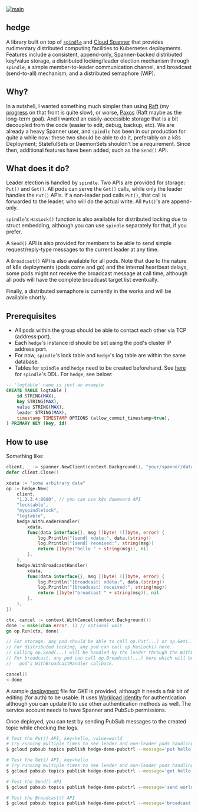[![main](https://github.com/flowerinthenight/hedge/actions/workflows/main.yml/badge.svg)](https://github.com/flowerinthenight/hedge/actions/workflows/main.yml)

## hedge
A library built on top of [`spindle`](https://github.com/flowerinthenight/spindle) and [Cloud Spanner](https://cloud.google.com/spanner) that provides rudimentary distributed computing facilities to Kubernetes deployments. Features include a consistent, append-only, Spanner-backed distributed key/value storage, a distributed locking/leader election mechanism through `spindle`, a simple member-to-leader communication channel, and broadcast (send-to-all) mechanism, and a distributed semaphore (WIP).

## Why?
In a nutshell, I wanted something much simpler than using [Raft](https://raft.github.io/) (my [progress](https://github.com/flowerinthenight/testqrm) on that front is quite slow), or worse, [Paxos](https://en.wikipedia.org/wiki/Paxos_(computer_science)) (Raft maybe as the long-term goal). And I wanted an easily-accessible storage that is a bit decoupled from the code (easier to edit, debug, backup, etc). We are already a heavy Spanner user, and `spindle` has been in our production for quite a while now: these two should be able to do it, preferably on a k8s Deployment; StatefulSets or DaemonSets shouldn't be a requirement. Since then, additional features have been added, such as the `Send()` API.

## What does it do?
Leader election is handled by `spindle`. Two APIs are provided for storage: `Put()` and `Get()`. All pods can serve the `Get()` calls, while only the leader handles the `Put()` APIs. If a non-leader pod calls `Put()`, that call is forwarded to the leader, who will do the actual write. All `Put()`'s are append-only.

`spindle`'s `HasLock()` function is also available for distributed locking due to struct embedding, although you can use `spindle` separately for that, if you prefer.

A `Send()` API is also provided for members to be able to send simple request/reply-type messages to the current leader at any time.

A `Broadcast()` API is also available for all pods. Note that due to the nature of k8s deployments (pods come and go) and the internal heartbeat delays, some pods might not receive the broadcast message at call time, although all pods will have the complete broadcast target list eventually.

Finally, a distributed semaphore is currently in the works and will be available shortly.

## Prerequisites
* All pods within the group should be able to contact each other via TCP (address:port).
* Each `hedge`'s instance id should be set using the pod's cluster IP address:port.
* For now, `spindle`'s lock table and `hedge`'s log table are within the same database.
* Tables for `spindle` and `hedge` need to be created beforehand. See [here](https://github.com/flowerinthenight/spindle#usage) for `spindle`'s DDL. For `hedge`, see below:

```sql
-- 'logtable' name is just an example
CREATE TABLE logtable (
    id STRING(MAX),
    key STRING(MAX),
    value STRING(MAX),
    leader STRING(MAX),
    timestamp TIMESTAMP OPTIONS (allow_commit_timestamp=true),
) PRIMARY KEY (key, id)
```

## How to use
Something like:
```go
client, _ := spanner.NewClient(context.Background(), "your/spanner/database")
defer client.Close()

xdata := "some arbitrary data"
op := hedge.New(
    client,
    "1.2.3.4:8080", // you can use k8s downward API
    "locktable",
    "myspindlelock",
    "logtable",
    hedge.WithLeaderHandler(
        xdata,
        func(data interface{}, msg []byte) ([]byte, error) {
            log.Println("[send] xdata:", data.(string))
            log.Println("[send] received:", string(msg))
            return []byte("hello " + string(msg)), nil
        },
    ),
    hedge.WithBroadcastHandler(
        xdata,
        func(data interface{}, msg []byte) ([]byte, error) {
            log.Println("[broadcast] xdata:", data.(string))
            log.Println("[broadcast] received:", string(msg))
            return []byte("broadcast " + string(msg)), nil
        },
    ),
})

ctx, cancel := context.WithCancel(context.Background())
done := make(chan error, 1) // optional wait
go op.Run(ctx, done)

// For storage, any pod should be able to call op.Put(...) or op.Get(...) here.
// For distributed locking, any pod can call op.HasLock() here.
// Calling op.Send(...) will be handled by the leader through the WithLeaderHandler callback.
// For broadcast, any pod can call op.Broadcast(...) here which will be handled by each
//   pod's WithBroadcastHandler callback.

cancel()
<-done
```

A sample [deployment](./deployment_template.yaml) file for GKE is provided, although it needs a fair bit of editing (for auth) to be usable. It uses [Workload Identity](https://cloud.google.com/kubernetes-engine/docs/how-to/workload-identity) for authentication although you can update it to use other authentication methods as well. The service account needs to have Spanner and PubSub permissions.

Once deployed, you can test by sending PubSub messages to the created topic while checking the logs.
```sh
# Test the Put() API, key=hello, value=world
# Try running multiple times to see leader and non-leader pods handling the messages.
$ gcloud pubsub topics publish hedge-demo-pubctrl --message='put hello world'

# Test the Get() API, key=hello
# Try running multiple times to see leader and non-leader pods handling the messages.
$ gcloud pubsub topics publish hedge-demo-pubctrl --message='get hello'

# Test the Send() API
$ gcloud pubsub topics publish hedge-demo-pubctrl --message='send world'

# Test the Broadcast() API
$ gcloud pubsub topics publish hedge-demo-pubctrl --message='broadcast hello'
```
